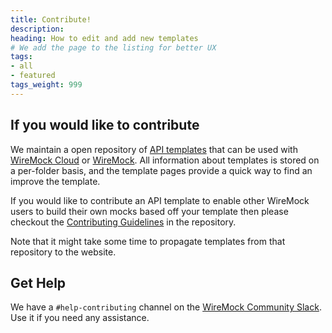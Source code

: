```yaml
---
title: Contribute!
description: 
heading: How to edit and add new templates
# We add the page to the listing for better UX
tags:
- all
- featured
tags_weight: 999
---
```


## If you would like to contribute

We maintain a open repository of [API templates](https://github.com/wiremock/api-template-library) that can be used with [WireMock Cloud](https://wiremock.io) or [WireMock](https://wiremock.org/).
All information about templates is stored on a per-folder basis,
and the template pages provide a quick way to find an improve the template.

If you would like to contribute an API template to
enable other WireMock users to build their own mocks
based off your template then please checkout the
[Contributing Guidelines](https://github.com/wiremock/library.wiremock.org-sources/blob/main/CONTRIBUTING.md) in the repository.

Note that it might take some time to propagate templates from that repository to the website.

## Get Help

We have a `#help-contributing` channel on the
[WireMock Community Slack](http://slack.wiremock.org/).
Use it if you need any assistance.
